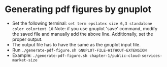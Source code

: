 Generating pdf figures by gnuplot
==============
* Set the following terminal:
`set term epslatex size 6,3 standalone color colortext 10`
Note: if you use gnuplot 'save' command, modify the saved file and manually add the above line. Additionally, set the proper output.
* The output file has to have the same as the gnuplot input file.
* Run `./generate-pdf-figure.sh GNUPLOT-FILE-WITHOUT-EXTENSION`
* Example:
`./generate-pdf-figure.sh chapter-1/public-cloud-services-market-size`

